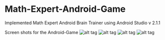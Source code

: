# Math-Expert-Android-Game
Implemented Math Expert Android Brain Trainer using Android Studio v 2.1.1

Screen shots for the Android-Game
![alt tag](https://i.imgsafe.org/4409c97bee.png)
![alt tag](https://i.imgsafe.org/440e38b60e.png)
![alt tag](https://i.imgsafe.org/440f5f4062.png)
![alt tag](https://i.imgsafe.org/441133a987.png)
